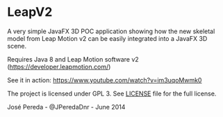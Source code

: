 LeapV2
======

A very simple JavaFX 3D POC application showing how the new skeletal model from Leap Motion v2 can be easily integrated into a JavaFX 3D scene.

Requires Java 8 and Leap Motion software v2 (https://developer.leapmotion.com/)

See it in action: https://www.youtube.com/watch?v=im3uqoMwmk0

The project is licensed under GPL 3. See [LICENSE](https://raw.githubusercontent.com/jperedadnr/LeapV2/master/LICENSE) file for the full license.

José Pereda - @JPeredaDnr - June 2014
